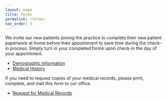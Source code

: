 ```yaml
---
layout: page
title: Forms
permalink: /forms/
nav_order: 3
---
```

We invite our new patients joining the practice to complete their new patient paperwork at home before their appointment to save time during the check-in process. Simply turn in your completed forms upon check-in the day of your appointment.

- [Demographic Information][demographic]
- [Medical History][medical-history]

If you need to request copies of your medical records, please print, complete, and mail this form to our office.

- [Request for Medical Records][request-medical-records]

[demographic]: /assets/forms/demographic.pdf
[medical-history]: /assets/forms/medical_history.pdf
[request-medical-records]: /assets/forms/request_medical_records.pdf
